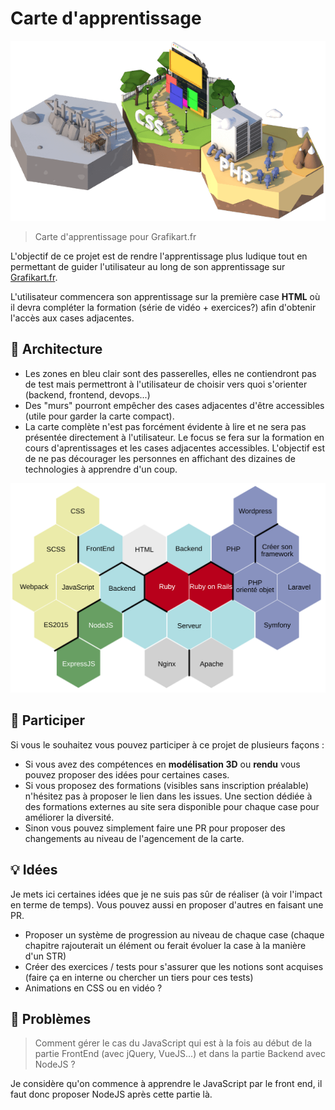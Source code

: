 # Carte d'apprentissage

![](preview.png)

> Carte d'apprentissage pour Grafikart.fr

L'objectif de ce projet est de rendre l'apprentissage plus ludique tout en permettant de guider l'utilisateur au long de son apprentissage sur [Grafikart.fr](https://www.grafikart.fr). 

L'utilisateur commencera son apprentissage sur la première case **HTML** où il devra compléter la formation (série de vidéo + exercices?) afin d'obtenir l'accès aux cases adjacentes. 

## 🍱 Architecture

- Les zones en bleu clair sont des passerelles, elles ne contiendront pas de test mais permettront à l'utilisateur de choisir vers quoi s'orienter (backend, frontend, devops...)
- Des "murs" pourront empêcher des cases adjacentes d'être accessibles (utile pour garder la carte compact).
- La carte complète n'est pas forcément évidente à lire et ne sera pas présentée directement à l'utilisateur. Le focus se fera sur la formation en cours d'aprentissages et les cases adjacentes accessibles. L'objectif est de ne pas décourager les personnes en affichant des dizaines de technologies à apprendre d'un coup.

![](map.svg)

## 👬 Participer

Si vous le souhaitez vous pouvez participer à ce projet de plusieurs façons :

- Si vous avez des compétences en **modélisation 3D** ou **rendu** vous pouvez proposer des idées pour certaines cases.
- Si vous proposez des formations (visibles sans inscription préalable) n'hésitez pas à proposer le lien dans les issues. Une section dédiée à des formations externes au site sera disponible pour chaque case pour améliorer la diversité.
- Sinon vous pouvez simplement faire une PR pour proposer des changements au niveau de l'agencement de la carte.

## 💡 Idées

Je mets ici certaines idées que je ne suis pas sûr de réaliser (à voir l'impact en terme de temps). Vous pouvez aussi en proposer d'autres en faisant une PR.

- Proposer un système de progression au niveau de chaque case (chaque chapitre rajouterait un élément ou ferait évoluer la case à la manière d'un STR)
- Créer des exercices / tests pour s'assurer que les notions sont acquises (faire ça en interne ou chercher un tiers pour ces tests)
- Animations en CSS ou en vidéo ?

## 👻 Problèmes

> Comment gérer le cas du JavaScript qui est à la fois au début de la partie FrontEnd (avec jQuery, VueJS...) et dans la partie Backend avec NodeJS ? 

Je considère qu'on commence à apprendre le JavaScript par le front end, il faut donc proposer NodeJS après cette partie là.
